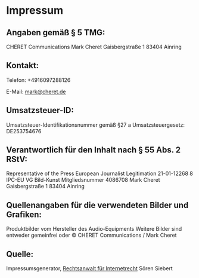 # Impressum


## Angaben gemäß § 5 TMG:

CHERET Communications Mark Cheret Gaisbergstraße 1 83404 Ainring

## Kontakt:

Telefon: +4916097288126

E-Mail: mark@cheret.de

## Umsatzsteuer-ID:

Umsatzsteuer-Identifikationsnummer gemäß §27 a Umsatzsteuergesetz: DE253754676

## Verantwortlich für den Inhalt nach § 55 Abs. 2 RStV:

Representative of the Press European Journalist Legitimation 21-01-12268 8 IPC-EU VG Bild-Kunst Mitgliedsnummer 4086708 Mark Cheret Gaisbergstraße 1 83404 Ainring

## Quellenangaben für die verwendeten Bilder und Grafiken:

Produktbilder vom Hersteller des Audio-Equipments Weitere Bilder sind entweder gemeinfrei oder © CHERET Communications / Mark Cheret

## Quelle:
Impressumsgenerator, [Rechtsanwalt für Internetrecht](http://www.e-recht24.de) Sören Siebert

